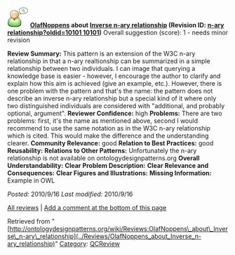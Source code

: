 [![](../images/thumb/2/29/Reviewer.png/48px-Reviewer.png)](../Image/Reviewer.png "Reviewer.png")
__[OlafNoppens](../User/OlafNoppens "User:OlafNoppens") about [Inverse n-ary relationship](../Submissions/Inverse_n-ary_relationship "Submissions:Inverse n-ary relationship") (Revision ID: [n-ary relationship?oldid=10101 10101](../Submissions/Inverse "http://ontologydesignpatterns.org/wiki/Submissions:Inverse"))__
Overall suggestion (score): 1 - needs minor revision




 __Review Summary:__ This pattern is an extension of the W3C n-ary relationship in that a n-ary realtionship can be summarized in a simple relationship between two individuals.
I can image that querying a knowledge base is easier - however, I encourage the author to clarify and explain how this aim is achieved (give an example, etc.). However, there is one problem with the pattern and that's the name: the pattern does not describe an inverse n-ary relationship but a special kind of it where only two distinguished individuals are considered with "additional, and probably optional, argument".
__Reviewer Confidence:__ high
__Problems:__ There are two problems: first, it's the name as mentioned above, second I would recommend to use the same notation as in the W3C n-ary relationship which is cited. This would make the difference and the understanding clearer.
__Community Relevance:__ good
__Relation to Best Practices:__ good
__Reusability:__ 
__Relations to Other Patterns:__ Unfortunately the n-ary relationship is not available on ontologydesignpatterns.org
__Overall Understandability:__ 
__Clear Problem Description:__ 
__Clear Relevance and Consequences:__ 
__Clear Figures and Illustrations:__ 
__Missing Information:__ Example in OWL

_Posted:_ 2010/9/16 _Last modified:_ 2010/9/16



[All reviews](../Reviews/Main "Reviews:Main") | [Add a comment at the bottom of this page](index.php@title=Odp%253AAdd_comment&target=../Reviews/OlafNoppens_about_Inverse_n-ary_relationship#New_comment "http://ontologydesignpatterns.org/wiki/index.php?title=Odp:Add_comment&target=Reviews:OlafNoppens_about_Inverse_n-ary_relationship#New_comment")


Retrieved from "[http://ontologydesignpatterns.org/wiki/Reviews:OlafNoppens\_about\_Inverse\_n-ary\_relationship](../Reviews/OlafNoppens_about_Inverse_n-ary_relationship)"
 [Category](http://ontologydesignpatterns.org/wiki/Special:Categories "Special:Categories"): [QCReview](../Category/QCReview "Category:QCReview")